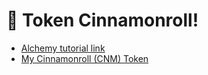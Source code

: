 # 🫧 Token Cinnamonroll!

- [Alchemy tutorial link](https://university.alchemypreview.com/course/ethereum/md/how-to-mint-nfts)
- [My Cinnamonroll (CNM) Token](https://sepolia.etherscan.io/address/0x7fba024b8e526c82CF212Ef8a22cc7AC219CDa11)
